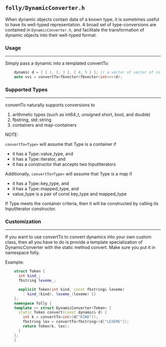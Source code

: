`folly/DynamicConverter.h`
--------------------------

When dynamic objects contain data of a known type, it is sometimes
useful to have its well-typed representation. A broad set of
type-conversions are contained in `DynamicConverter.h`, and
facilitate the transformation of dynamic objects into their well-typed
format.

### Usage
***

Simply pass a dynamic into a templated convertTo:

```cpp
    dynamic d = { { 1, 2, 3 }, { 4, 5 } }; // a vector of vector of int
    auto vvi = convertTo<fbvector<fbvector<int>>>(d);
```

### Supported Types
***

convertTo naturally supports conversions to

1. arithmetic types (such as int64_t, unsigned short, bool, and double)
2. fbstring, std::string
3. containers and map-containers

NOTE:

`convertTo<Type>` will assume that Type is a container if
* it has a Type::value_type, and
* it has a Type::iterator, and
* it has a constructor that accepts two InputIterators

Additionally, `convertTo<Type>` will assume that Type is a map if
* it has a Type::key_type, and
* it has a Type::mapped_type, and
* value_type is a pair of const key_type and mapped_type

If Type meets the container criteria, then it will be constructed
by calling its InputIterator constructor.

### Customization
***

If you want to use convertTo to convert dynamics into your own custom
class, then all you have to do is provide a template specialization
of DynamicConverter with the static method convert. Make sure you put it
in namespace folly.

Example:

``` Cpp
    struct Token {
      int kind_;
      fbstring lexeme_;

      explicit Token(int kind, const fbstring& lexeme)
        : kind_(kind), lexeme_(lexeme) {}
    };
    namespace folly {
    template <> struct DynamicConverter<Token> {
      static Token convert(const dynamic& d) {
        int k = convertTo<int>(d["KIND"]);
        fbstring lex = convertTo<fbstring>(d["LEXEME"]);
        return Token(k, lex);
      }
    };
    }
```
